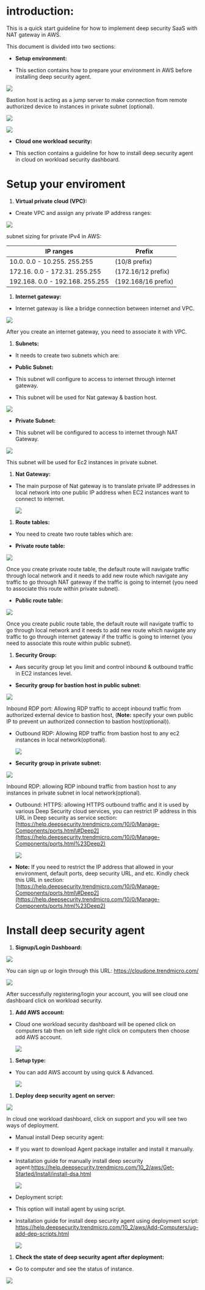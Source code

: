 **introduction:**
=================

This is a quick start guideline for how to implement deep security SaaS with NAT
gateway in AWS.

This document is divided into two sections:

-   **Setup environment:**

-   This section contains how to prepare your environment in AWS before
    installing deep security agent.

![](https://github.com/OmarR00t/documentation-beta-/blob/master/Guides%20NAT%20Gateway_files/image001.jpg)

Bastion host is acting as a jump server to make connection from remote
authorized device to instances in private subnet (optional).

![](media/8ede43cca3a825262ea555b0e58868eb.jpg)

![](media/f7c519cc91092c03c18f214673681189.jpg)

-   **Cloud one workload security:**

-   This section contains a guideline for how to install deep security agent in
    cloud on workload security dashboard.

**Setup your enviroment**
=========================

1.  **Virtual private cloud (VPC):**

-   Create VPC and assign any private IP address ranges:

![](https://github.com/OmarR00t/documentation-beta-/blob/master/Guides%20NAT%20Gateway_files/image002.jpg)

subnet sizing for private IPv4 in AWS:

| **IP ranges**                   | **Prefix**          |
|---------------------------------|---------------------|
| 10.0. 0.0 - 10.255. 255.255     | (10/8 prefix)       |
| 172.16. 0.0 - 172.31. 255.255   | (172.16/12 prefix)  |
| 192.168. 0.0 - 192.168. 255.255 | (192.168/16 prefix) |

1.  **Internet gateway:**

-   Internet gateway is like a bridge connection between internet and VPC.

![](https://github.com/OmarR00t/documentation-beta-/blob/master/Guides%20NAT%20Gateway_files/image003.jpg)

After you create an internet gateway, you need to associate it with VPC.

1.  **Subnets:**

-   It needs to create two subnets which are:

-   **Public Subnet:**

-   This subnet will configure to access to internet through internet gateway.

-   This subnet will be used for Nat gateway & bastion host.

![](https://github.com/OmarR00t/documentation-beta-/blob/master/Guides%20NAT%20Gateway_files/image004.jpg)

-   **Private Subnet:**

-   This subnet will be configured to access to internet through NAT Gateway.

![](https://github.com/OmarR00t/documentation-beta-/blob/master/Guides%20NAT%20Gateway_files/image005.jpg)

This subnet will be used for Ec2 instances in private subnet.

1.  **Nat Gateway:**

-   The main purpose of Nat gateway is to translate private IP addresses in
    local network into one public IP address when EC2 instances want to connect
    to internet.

    ![](https://github.com/OmarR00t/documentation-beta-/blob/master/Guides%20NAT%20Gateway_files/image006.jpg)

1.  **Route tables:**

-   You need to create two route tables which are:

-   **Private route table:**

![](https://github.com/OmarR00t/documentation-beta-/blob/master/Guides%20NAT%20Gateway_files/image007.jpg)

Once you create private route table, the default route will navigate traffic
through local network and it needs to add new route which navigate any traffic
to go through NAT gateway if the traffic is going to internet (you need to
associate this route within private subnet).

-   **Public route table:**

![](https://github.com/OmarR00t/documentation-beta-/blob/master/Guides%20NAT%20Gateway_files/image008.jpg)

Once you create public route table, the default route will navigate traffic to
go through local network and it needs to add new route which navigate any
traffic to go through internet gateway if the traffic is going to internet (you
need to associate this route within public subnet).

1.  **Security Group:**

-   Aws security group let you limit and control inbound & outbound traffic in
    EC2 instances level.

-   **Security group for bastion host in public subnet**:

![](https://github.com/OmarR00t/documentation-beta-/blob/master/Guides%20NAT%20Gateway_files/image009.jpg)

Inbound RDP port: Allowing RDP traffic to accept inbound traffic from authorized
external device to bastion host, (**Note:** specify your own public IP to
prevent un authorized connection to bastion host(optional)).

-   Outbound RDP: Allowing RDP traffic from bastion host to any ec2 instances in
    local network(optional).

    ![](https://github.com/OmarR00t/documentation-beta-/blob/master/Guides%20NAT%20Gateway_files/image010.jpg)

-   **Security group in private subnet:**

![](https://github.com/OmarR00t/documentation-beta-/blob/master/Guides%20NAT%20Gateway_files/image011.jpg)

Inbound RDP: allowing RDP inbound traffic from bastion host to any instances in
private subnet in local network(optional).

-   Outbound: HTTPS: allowing HTTPS outbound traffic and it is used by various
    Deep Security cloud services, you can restrict IP address in this URL in
    Deep security as service
    section:[https://help.deepsecurity.trendmicro.com/10/0/Manage-Components/ports.html\#Deep2](https://help.deepsecurity.trendmicro.com/10/0/Manage-Components/ports.html%23Deep2)

    ![](https://github.com/OmarR00t/documentation-beta-/blob/master/Guides%20NAT%20Gateway_files/image012.jpg)

-   **Note:** If you need to restrict the IP address that allowed in your
    environment, default ports, deep security URL, and etc. Kindly check this
    URL in section:
    [https://help.deepsecurity.trendmicro.com/10/0/Manage-Components/ports.html\#Deep2](https://help.deepsecurity.trendmicro.com/10/0/Manage-Components/ports.html%23Deep2)

**Install deep security agent**
===============================

1.  **Signup/Login Dashboard:**

![](https://github.com/OmarR00t/documentation-beta-/blob/master/Guides%20NAT%20Gateway_files/image013.jpg)

You can sign up or login through this URL: <https://cloudone.trendmicro.com/>

![](https://github.com/OmarR00t/documentation-beta-/blob/master/Guides%20NAT%20Gateway_files/image014.jpg)

After successfully registering/login your account, you will see cloud one
dashboard click on workload security.

1.  **Add AWS account:**

-   Cloud one workload security dashboard will be opened click on computers tab
    then on left side right click on computers then choose add AWS account.

    ![](https://github.com/OmarR00t/documentation-beta-/blob/master/Guides%20NAT%20Gateway_files/image015.jpg)

1.  **Setup type:**

-   You can add AWS account by using quick & Advanced.

    ![](https://github.com/OmarR00t/documentation-beta-/blob/master/Guides%20NAT%20Gateway_files/image016.jpg)

1.  **Deploy deep security agent on server:**

![](https://github.com/OmarR00t/documentation-beta-/blob/master/Guides%20NAT%20Gateway_files/image017.jpg)

In cloud one workload dashboard, click on support and you will see two ways of
deployment.

-   Manual install Deep security agent:

-   If you want to download Agent package installer and install it manually.

-   Installation guide for manually install deep security
    agent:<https://help.deepsecurity.trendmicro.com/10_2/aws/Get-Started/Install/install-dsa.html>

    ![](https://github.com/OmarR00t/documentation-beta-/blob/master/Guides%20NAT%20Gateway_files/image018.jpg)

-   Deployment script:

-   This option will install agent by using script.

-   Installation guide for install deep security agent using deployment script:
    <https://help.deepsecurity.trendmicro.com/10_2/aws/Add-Computers/ug-add-dep-scripts.html>

    ![](https://github.com/OmarR00t/documentation-beta-/blob/master/Guides%20NAT%20Gateway_files/image019.jpg)

1.  **Check the state of deep security agent after deployment:**

-   Go to computer and see the status of instance.

![](https://github.com/OmarR00t/documentation-beta-/blob/master/Guides%20NAT%20Gateway_files/image020.jpg)

